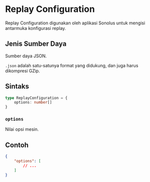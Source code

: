 # Replay Configuration

Replay Configuration digunakan oleh aplikasi Sonolus untuk mengisi antarmuka konfigurasi replay.

## Jenis Sumber Daya

Sumber daya JSON.

`.json` adalah satu-satunya format yang didukung, dan juga harus dikompresi GZip.

## Sintaks

```ts
type ReplayConfiguration = {
    options: number[]
}
```

### `options`

Nilai opsi mesin.

## Contoh

```json
{
    "options": [
        // ...
    ]
}
```
